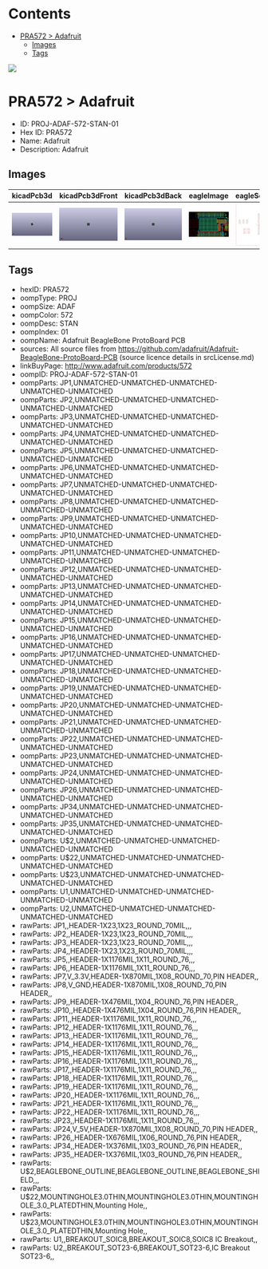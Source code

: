 



Contents
========

* [PRA572 > Adafruit](#pra572--adafruit)
	* [Images](#images)
	* [Tags](#tags)
  
![][im]
# PRA572 > Adafruit

- ID: PROJ-ADAF-572-STAN-01
- Hex ID: PRA572
- Name: Adafruit
- Description: Adafruit

## Images
  
  

|kicadPcb3d|kicadPcb3dFront|kicadPcb3dBack|eagleImage|eagleSchemImage|
| :---: | :---: | :---: | :---: | :---: |
|[![kicadPcb3d](kicadPcb3d_140.png)](kicadPcb3d.png)|[![kicadPcb3dFront](kicadPcb3dFront_140.png)](kicadPcb3dFront.png)|[![kicadPcb3dBack](kicadPcb3dBack_140.png)](kicadPcb3dBack.png)|[![eagleImage](eagleImage_140.png)](eagleImage.png)|[![eagleSchemImage](eagleSchemImage_140.png)](eagleSchemImage.png)|

## Tags

- hexID: PRA572
- oompType: PROJ
- oompSize: ADAF
- oompColor: 572
- oompDesc: STAN
- oompIndex: 01
- oompName: Adafruit BeagleBone ProtoBoard PCB
- sources: All source files from https://github.com/adafruit/Adafruit-BeagleBone-ProtoBoard-PCB (source licence details in srcLicense.md)
- linkBuyPage: http://www.adafruit.com/products/572
- oompID: PROJ-ADAF-572-STAN-01
- oompParts: JP1,UNMATCHED-UNMATCHED-UNMATCHED-UNMATCHED-UNMATCHED
- oompParts: JP2,UNMATCHED-UNMATCHED-UNMATCHED-UNMATCHED-UNMATCHED
- oompParts: JP3,UNMATCHED-UNMATCHED-UNMATCHED-UNMATCHED-UNMATCHED
- oompParts: JP4,UNMATCHED-UNMATCHED-UNMATCHED-UNMATCHED-UNMATCHED
- oompParts: JP5,UNMATCHED-UNMATCHED-UNMATCHED-UNMATCHED-UNMATCHED
- oompParts: JP6,UNMATCHED-UNMATCHED-UNMATCHED-UNMATCHED-UNMATCHED
- oompParts: JP7,UNMATCHED-UNMATCHED-UNMATCHED-UNMATCHED-UNMATCHED
- oompParts: JP8,UNMATCHED-UNMATCHED-UNMATCHED-UNMATCHED-UNMATCHED
- oompParts: JP9,UNMATCHED-UNMATCHED-UNMATCHED-UNMATCHED-UNMATCHED
- oompParts: JP10,UNMATCHED-UNMATCHED-UNMATCHED-UNMATCHED-UNMATCHED
- oompParts: JP11,UNMATCHED-UNMATCHED-UNMATCHED-UNMATCHED-UNMATCHED
- oompParts: JP12,UNMATCHED-UNMATCHED-UNMATCHED-UNMATCHED-UNMATCHED
- oompParts: JP13,UNMATCHED-UNMATCHED-UNMATCHED-UNMATCHED-UNMATCHED
- oompParts: JP14,UNMATCHED-UNMATCHED-UNMATCHED-UNMATCHED-UNMATCHED
- oompParts: JP15,UNMATCHED-UNMATCHED-UNMATCHED-UNMATCHED-UNMATCHED
- oompParts: JP16,UNMATCHED-UNMATCHED-UNMATCHED-UNMATCHED-UNMATCHED
- oompParts: JP17,UNMATCHED-UNMATCHED-UNMATCHED-UNMATCHED-UNMATCHED
- oompParts: JP18,UNMATCHED-UNMATCHED-UNMATCHED-UNMATCHED-UNMATCHED
- oompParts: JP19,UNMATCHED-UNMATCHED-UNMATCHED-UNMATCHED-UNMATCHED
- oompParts: JP20,UNMATCHED-UNMATCHED-UNMATCHED-UNMATCHED-UNMATCHED
- oompParts: JP21,UNMATCHED-UNMATCHED-UNMATCHED-UNMATCHED-UNMATCHED
- oompParts: JP22,UNMATCHED-UNMATCHED-UNMATCHED-UNMATCHED-UNMATCHED
- oompParts: JP23,UNMATCHED-UNMATCHED-UNMATCHED-UNMATCHED-UNMATCHED
- oompParts: JP24,UNMATCHED-UNMATCHED-UNMATCHED-UNMATCHED-UNMATCHED
- oompParts: JP26,UNMATCHED-UNMATCHED-UNMATCHED-UNMATCHED-UNMATCHED
- oompParts: JP34,UNMATCHED-UNMATCHED-UNMATCHED-UNMATCHED-UNMATCHED
- oompParts: JP35,UNMATCHED-UNMATCHED-UNMATCHED-UNMATCHED-UNMATCHED
- oompParts: U$2,UNMATCHED-UNMATCHED-UNMATCHED-UNMATCHED-UNMATCHED
- oompParts: U$22,UNMATCHED-UNMATCHED-UNMATCHED-UNMATCHED-UNMATCHED
- oompParts: U$23,UNMATCHED-UNMATCHED-UNMATCHED-UNMATCHED-UNMATCHED
- oompParts: U1,UNMATCHED-UNMATCHED-UNMATCHED-UNMATCHED-UNMATCHED
- oompParts: U2,UNMATCHED-UNMATCHED-UNMATCHED-UNMATCHED-UNMATCHED
- rawParts: JP1,,HEADER-1X23,1X23_ROUND_70MIL,,,
- rawParts: JP2,,HEADER-1X23,1X23_ROUND_70MIL,,,
- rawParts: JP3,,HEADER-1X23,1X23_ROUND_70MIL,,,
- rawParts: JP4,,HEADER-1X23,1X23_ROUND_70MIL,,,
- rawParts: JP5,,HEADER-1X1176MIL,1X11_ROUND_76,,,
- rawParts: JP6,,HEADER-1X1176MIL,1X11_ROUND_76,,,
- rawParts: JP7,V_3.3V,HEADER-1X870MIL,1X08_ROUND_70,PIN HEADER,,
- rawParts: JP8,V_GND,HEADER-1X870MIL,1X08_ROUND_70,PIN HEADER,,
- rawParts: JP9,,HEADER-1X476MIL,1X04_ROUND_76,PIN HEADER,,
- rawParts: JP10,,HEADER-1X476MIL,1X04_ROUND_76,PIN HEADER,,
- rawParts: JP11,,HEADER-1X1176MIL,1X11_ROUND_76,,,
- rawParts: JP12,,HEADER-1X1176MIL,1X11_ROUND_76,,,
- rawParts: JP13,,HEADER-1X1176MIL,1X11_ROUND_76,,,
- rawParts: JP14,,HEADER-1X1176MIL,1X11_ROUND_76,,,
- rawParts: JP15,,HEADER-1X1176MIL,1X11_ROUND_76,,,
- rawParts: JP16,,HEADER-1X1176MIL,1X11_ROUND_76,,,
- rawParts: JP17,,HEADER-1X1176MIL,1X11_ROUND_76,,,
- rawParts: JP18,,HEADER-1X1176MIL,1X11_ROUND_76,,,
- rawParts: JP19,,HEADER-1X1176MIL,1X11_ROUND_76,,,
- rawParts: JP20,,HEADER-1X1176MIL,1X11_ROUND_76,,,
- rawParts: JP21,,HEADER-1X1176MIL,1X11_ROUND_76,,,
- rawParts: JP22,,HEADER-1X1176MIL,1X11_ROUND_76,,,
- rawParts: JP23,,HEADER-1X1176MIL,1X11_ROUND_76,,,
- rawParts: JP24,V_5V,HEADER-1X870MIL,1X08_ROUND_70,PIN HEADER,,
- rawParts: JP26,,HEADER-1X676MIL,1X06_ROUND_76,PIN HEADER,,
- rawParts: JP34,,HEADER-1X376MIL,1X03_ROUND_76,PIN HEADER,,
- rawParts: JP35,,HEADER-1X376MIL,1X03_ROUND_76,PIN HEADER,,
- rawParts: U$2,BEAGLEBONE_OUTLINE,BEAGLEBONE_OUTLINE,BEAGLEBONE_SHIELD,,,
- rawParts: U$22,MOUNTINGHOLE3.0THIN,MOUNTINGHOLE3.0THIN,MOUNTINGHOLE_3.0_PLATEDTHIN,Mounting Hole,,
- rawParts: U$23,MOUNTINGHOLE3.0THIN,MOUNTINGHOLE3.0THIN,MOUNTINGHOLE_3.0_PLATEDTHIN,Mounting Hole,,
- rawParts: U1,,BREAKOUT_SOIC8,BREAKOUT_SOIC8,SOIC8 IC Breakout,,
- rawParts: U2,,BREAKOUT_SOT23-6,BREAKOUT_SOT23-6,IC Breakout SOT23-6,,



[im]: kicadPcb3d_450.png
